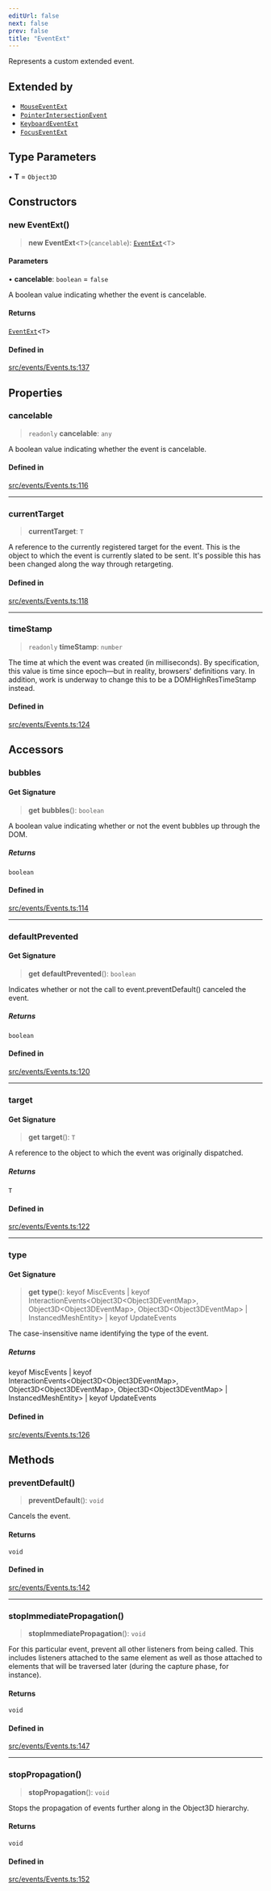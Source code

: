 ```yaml
---
editUrl: false
next: false
prev: false
title: "EventExt"
---
```


Represents a custom extended event.

## Extended by

- [`MouseEventExt`](/api/classes/mouseeventext/)
- [`PointerIntersectionEvent`](/api/classes/pointerintersectionevent/)
- [`KeyboardEventExt`](/api/classes/keyboardeventext/)
- [`FocusEventExt`](/api/classes/focuseventext/)

## Type Parameters

• **T** = `Object3D`

## Constructors

### new EventExt()

> **new EventExt**\<`T`\>(`cancelable`): [`EventExt`](/api/classes/eventext/)\<`T`\>

#### Parameters

• **cancelable**: `boolean` = `false`

A boolean value indicating whether the event is cancelable.

#### Returns

[`EventExt`](/api/classes/eventext/)\<`T`\>

#### Defined in

[src/events/Events.ts:137](https://github.com/agargaro/three.ez/blob/b06e30e89a1cb80df2de9df7c48590de59a134ce/src/events/Events.ts#L137)

## Properties

### cancelable

> `readonly` **cancelable**: `any`

A boolean value indicating whether the event is cancelable.

#### Defined in

[src/events/Events.ts:116](https://github.com/agargaro/three.ez/blob/b06e30e89a1cb80df2de9df7c48590de59a134ce/src/events/Events.ts#L116)

***

### currentTarget

> **currentTarget**: `T`

A reference to the currently registered target for the event. This is the object to which the event is currently slated to be sent. It's possible this has been changed along the way through retargeting.

#### Defined in

[src/events/Events.ts:118](https://github.com/agargaro/three.ez/blob/b06e30e89a1cb80df2de9df7c48590de59a134ce/src/events/Events.ts#L118)

***

### timeStamp

> `readonly` **timeStamp**: `number`

The time at which the event was created (in milliseconds). By specification, this value is time since epoch—but in reality, browsers' definitions vary. In addition, work is underway to change this to be a DOMHighResTimeStamp instead.

#### Defined in

[src/events/Events.ts:124](https://github.com/agargaro/three.ez/blob/b06e30e89a1cb80df2de9df7c48590de59a134ce/src/events/Events.ts#L124)

## Accessors

### bubbles

#### Get Signature

> **get** **bubbles**(): `boolean`

A boolean value indicating whether or not the event bubbles up through the DOM.

##### Returns

`boolean`

#### Defined in

[src/events/Events.ts:114](https://github.com/agargaro/three.ez/blob/b06e30e89a1cb80df2de9df7c48590de59a134ce/src/events/Events.ts#L114)

***

### defaultPrevented

#### Get Signature

> **get** **defaultPrevented**(): `boolean`

Indicates whether or not the call to event.preventDefault() canceled the event.

##### Returns

`boolean`

#### Defined in

[src/events/Events.ts:120](https://github.com/agargaro/three.ez/blob/b06e30e89a1cb80df2de9df7c48590de59a134ce/src/events/Events.ts#L120)

***

### target

#### Get Signature

> **get** **target**(): `T`

A reference to the object to which the event was originally dispatched.

##### Returns

`T`

#### Defined in

[src/events/Events.ts:122](https://github.com/agargaro/three.ez/blob/b06e30e89a1cb80df2de9df7c48590de59a134ce/src/events/Events.ts#L122)

***

### type

#### Get Signature

> **get** **type**(): keyof MiscEvents \| keyof InteractionEvents\<Object3D\<Object3DEventMap\>, Object3D\<Object3DEventMap\>, Object3D\<Object3DEventMap\> \| InstancedMeshEntity\> \| keyof UpdateEvents

The case-insensitive name identifying the type of the event.

##### Returns

keyof MiscEvents \| keyof InteractionEvents\<Object3D\<Object3DEventMap\>, Object3D\<Object3DEventMap\>, Object3D\<Object3DEventMap\> \| InstancedMeshEntity\> \| keyof UpdateEvents

#### Defined in

[src/events/Events.ts:126](https://github.com/agargaro/three.ez/blob/b06e30e89a1cb80df2de9df7c48590de59a134ce/src/events/Events.ts#L126)

## Methods

### preventDefault()

> **preventDefault**(): `void`

Cancels the event.

#### Returns

`void`

#### Defined in

[src/events/Events.ts:142](https://github.com/agargaro/three.ez/blob/b06e30e89a1cb80df2de9df7c48590de59a134ce/src/events/Events.ts#L142)

***

### stopImmediatePropagation()

> **stopImmediatePropagation**(): `void`

For this particular event, prevent all other listeners from being called. This includes listeners attached to the same element as well as those attached to elements that will be traversed later (during the capture phase, for instance).

#### Returns

`void`

#### Defined in

[src/events/Events.ts:147](https://github.com/agargaro/three.ez/blob/b06e30e89a1cb80df2de9df7c48590de59a134ce/src/events/Events.ts#L147)

***

### stopPropagation()

> **stopPropagation**(): `void`

Stops the propagation of events further along in the Object3D hierarchy.

#### Returns

`void`

#### Defined in

[src/events/Events.ts:152](https://github.com/agargaro/three.ez/blob/b06e30e89a1cb80df2de9df7c48590de59a134ce/src/events/Events.ts#L152)

